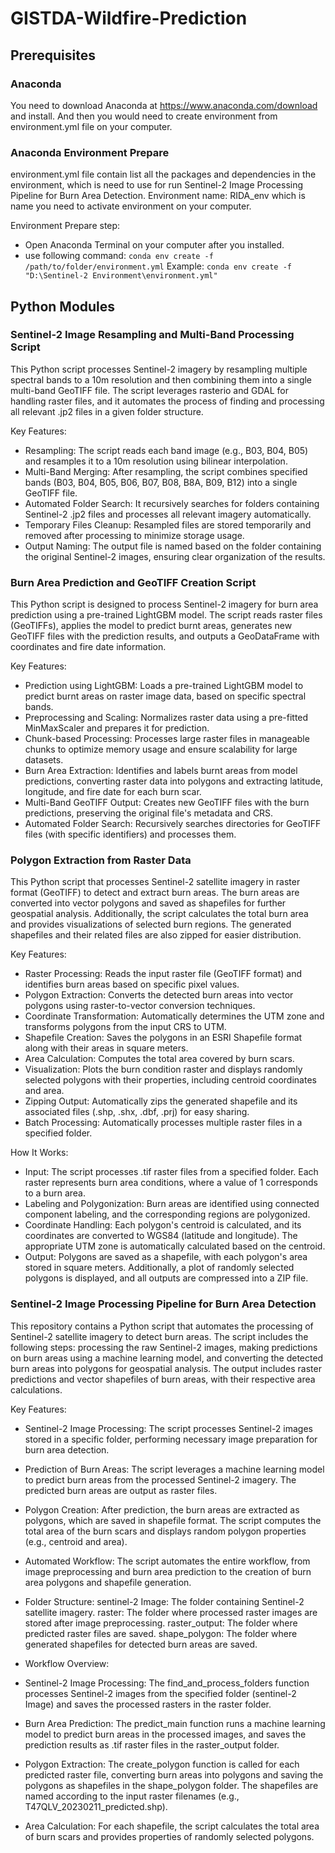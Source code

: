 # GISTDA-Wildfire-Prediction

## Prerequisites
### Anaconda
You need to download Anaconda at https://www.anaconda.com/download and install. And then you would need to create environment from environment.yml file on your computer.

### Anaconda Environment Prepare
environment.yml file contain list all the packages and dependencies in the environment, which is need to use for run Sentinel-2 Image Processing Pipeline for Burn Area Detection.
Environment name: RIDA_env which is name you need to activate environment on your computer.

Environment Prepare step:
- Open Anaconda Terminal on your computer after you installed.
- use following command: ```conda env create -f /path/to/folder/environment.yml```
Example: ```conda env create -f "D:\Sentinel-2 Environment\environment.yml"```

## Python Modules
### Sentinel-2 Image Resampling and Multi-Band Processing Script
This Python script processes Sentinel-2 imagery by resampling multiple spectral bands to a 10m resolution and then combining them into a single multi-band GeoTIFF file. The script leverages rasterio and GDAL for handling raster files, and it automates the process of finding and processing all relevant .jp2 files in a given folder structure.

Key Features:
- Resampling: The script reads each band image (e.g., B03, B04, B05) and resamples it to a 10m resolution using bilinear interpolation.
- Multi-Band Merging: After resampling, the script combines specified bands (B03, B04, B05, B06, B07, B08, B8A, B09, B12) into a single GeoTIFF file.
- Automated Folder Search: It recursively searches for folders containing Sentinel-2 .jp2 files and processes all relevant imagery automatically.
- Temporary Files Cleanup: Resampled files are stored temporarily and removed after processing to minimize storage usage.
- Output Naming: The output file is named based on the folder containing the original Sentinel-2 images, ensuring clear organization of the results.

### Burn Area Prediction and GeoTIFF Creation Script
This Python script is designed to process Sentinel-2 imagery for burn area prediction using a pre-trained LightGBM model. The script reads raster files (GeoTIFFs), applies the model to predict burnt areas, generates new GeoTIFF files with the prediction results, and outputs a GeoDataFrame with coordinates and fire date information.

Key Features:
- Prediction using LightGBM: Loads a pre-trained LightGBM model to predict burnt areas on raster image data, based on specific spectral bands.
- Preprocessing and Scaling: Normalizes raster data using a pre-fitted MinMaxScaler and prepares it for prediction.
- Chunk-based Processing: Processes large raster files in manageable chunks to optimize memory usage and ensure scalability for large datasets.
- Burn Area Extraction: Identifies and labels burnt areas from model predictions, converting raster data into polygons and extracting latitude, longitude, and fire date for each burn scar.
- Multi-Band GeoTIFF Output: Creates new GeoTIFF files with the burn predictions, preserving the original file's metadata and CRS.
- Automated Folder Search: Recursively searches directories for GeoTIFF files (with specific identifiers) and processes them.

### Polygon Extraction from Raster Data
This Python script that processes Sentinel-2 satellite imagery in raster format (GeoTIFF) to detect and extract burn areas. The burn areas are converted into vector polygons and saved as shapefiles for further geospatial analysis. Additionally, the script calculates the total burn area and provides visualizations of selected burn regions. The generated shapefiles and their related files are also zipped for easier distribution.

Key Features:
- Raster Processing: Reads the input raster file (GeoTIFF format) and identifies burn areas based on specific pixel values.
- Polygon Extraction: Converts the detected burn areas into vector polygons using raster-to-vector conversion techniques.
- Coordinate Transformation: Automatically determines the UTM zone and transforms polygons from the input CRS to UTM.
- Shapefile Creation: Saves the polygons in an ESRI Shapefile format along with their areas in square meters.
- Area Calculation: Computes the total area covered by burn scars.
- Visualization: Plots the burn condition raster and displays randomly selected polygons with their properties, including centroid coordinates and area.
- Zipping Output: Automatically zips the generated shapefile and its associated files (.shp, .shx, .dbf, .prj) for easy sharing.
- Batch Processing: Automatically processes multiple raster files in a specified folder.

How It Works:
- Input: The script processes .tif raster files from a specified folder. Each raster represents burn area conditions, where a value of 1 corresponds to a burn area.
- Labeling and Polygonization: Burn areas are identified using connected component labeling, and the corresponding regions are polygonized.
- Coordinate Handling: Each polygon's centroid is calculated, and its coordinates are converted to WGS84 (latitude and longitude). The appropriate UTM zone is automatically calculated based on the centroid.
- Output: Polygons are saved as a shapefile, with each polygon's area stored in square meters. Additionally, a plot of randomly selected polygons is displayed, and all outputs are compressed into a ZIP file.

### Sentinel-2 Image Processing Pipeline for Burn Area Detection
This repository contains a Python script that automates the processing of Sentinel-2 satellite imagery to detect burn areas. The script includes the following steps: processing the raw Sentinel-2 images, making predictions on burn areas using a machine learning model, and converting the detected burn areas into polygons for geospatial analysis. The output includes raster predictions and vector shapefiles of burn areas, with their respective area calculations.

Key Features:
- Sentinel-2 Image Processing:
The script processes Sentinel-2 images stored in a specific folder, performing necessary image preparation for burn area detection.

- Prediction of Burn Areas:
The script leverages a machine learning model to predict burn areas from the processed Sentinel-2 imagery. The predicted burn areas are output as raster files.

- Polygon Creation:
After prediction, the burn areas are extracted as polygons, which are saved in shapefile format.
The script computes the total area of the burn scars and displays random polygon properties (e.g., centroid and area).

- Automated Workflow:
The script automates the entire workflow, from image preprocessing and burn area prediction to the creation of burn area polygons and shapefile generation.

- Folder Structure:
sentinel-2 Image: The folder containing Sentinel-2 satellite imagery.
raster: The folder where processed raster images are stored after image preprocessing.
raster_output: The folder where predicted raster files are saved.
shape_polygon: The folder where generated shapefiles for detected burn areas are saved.

- Workflow Overview:
- Sentinel-2 Image Processing:
The find_and_process_folders function processes Sentinel-2 images from the specified folder (sentinel-2 Image) and saves the processed rasters in the raster folder.

- Burn Area Prediction:
The predict_main function runs a machine learning model to predict burn areas in the processed images, and saves the prediction results as .tif raster files in the raster_output folder.

- Polygon Extraction:
The create_polygon function is called for each predicted raster file, converting burn areas into polygons and saving the polygons as shapefiles in the shape_polygon folder.
The shapefiles are named according to the input raster filenames (e.g., T47QLV_20230211_predicted.shp).

- Area Calculation:
For each shapefile, the script calculates the total area of burn scars and provides properties of randomly selected polygons.
